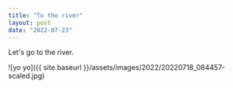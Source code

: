 ```yaml
---
title: "To the river"
layout: post
date: "2022-07-23"
---
```


Let's go to the river.

![yo yo]({{ site.baseurl }}/assets/images/2022/20220718_084457-scaled.jpg)
